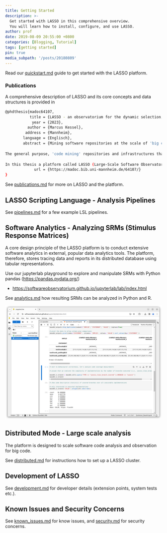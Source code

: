 ```yaml
---
title: Getting Started
description: >-
  Get started with LASSO in this comprehensive overview.
  You will learn how to install, configure, and use LASSO.
author: prof
date: 2019-08-09 20:55:00 +0800
categories: [Blogging, Tutorial]
tags: [getting started]
pin: true
media_subpath: '/posts/20180809'
---
```


Read our [quickstart.md](https://github.com/SoftwareObservatorium/lasso/blob/main/doc%2Fquickstart.md) guide to get started with the LASSO platform.

### Publications

A comprehensive description of LASSO and its core concepts and data structures is provided in

```bash
@phdthesis{madoc64107,
           title = {LASSO - an observatorium for the dynamic selection, analysis and comparison of software},
            year = {2023},
          author = {Marcus Kessel},
         address = {Mannheim},
        language = {Englisch},
        abstract = {Mining software repositories at the scale of 'big code' (i.e., big data) is a challenging activity. As well as finding a suitable software corpus and making it programmatically accessible through an index or database, researchers and practitioners have to establish an efficient analysis infrastructure and precisely define the metrics and data extraction approaches to be applied. Moreover, for analysis results to be generalizable, these tasks have to be applied at a large enough scale to have statistical significance, and if they are to be repeatable, the artefacts need to be carefully maintained and curated over time. Today, however, a lot of this work is still performed by human beings on a case-by-case basis, with the level of effort involved often having a significant negative impact on the generalisability and repeatability of studies, and thus on their overall scientific value.

The general purpose, 'code mining' repositories and infrastructures that have emerged in recent years represent a significant step forward because they automate many software mining tasks at an ultra-large scale and allow researchers and practitioners to focus on defining the questions they would like to explore at an abstract level. However, they are currently limited to static analysis and data extraction techniques, and thus cannot support (i.e., help automate) any studies which involve the execution of software systems. This includes experimental validations of techniques and tools that hypothesise about the behaviour (i.e., semantics) of software, or data analysis and extraction techniques that aim to measure dynamic properties of software.

In this thesis a platform called LASSO (Large-Scale Software Observatorium) is introduced that overcomes this limitation by automating the collection of dynamic (i.e., execution-based) information about software alongside static information. It features a single, ultra-large-scale corpus of executable software systems created by amalgamating existing Open Source software repositories and a dedicated DSL for defining abstract selection and analysis pipelines. Its key innovations are integrated capabilities for searching for selecting software systems based on their exhibited behaviour and an 'arena' that allows their responses to software tests to be compared in a purely data-driven way. We call the platform a 'software observatorium' since it is a place where the behaviour of large numbers of software systems can be observed, analysed and compared.},
             url = {https://madoc.bib.uni-mannheim.de/64107/}
}
```

See [publications.md](https://github.com/SoftwareObservatorium/lasso/blob/main/doc%2Fpublications.md) for more on LASSO and the platform.

## LASSO Scripting Language - Analysis Pipelines

See [pipelines.md](https://github.com/SoftwareObservatorium/lasso/blob/main/doc%2Fpipelines.md) for a few example LSL pipelines.

## Software Analytics - Analyzing SRMs (Stimulus Response Matrices)

A core design principle of the LASSO platform is to conduct extensive software analytics in external, popular data analytics tools. The platform, therefore, stores tracing data and reports in its distributed database using tabular representations.

Use our jupyterlab playground to explore and manipulate SRMs with Python pandas (https://pandas.pydata.org/)

- https://softwareobservatorium.github.io/jupyterlab/lab/index.html

See [analytics.md](https://github.com/SoftwareObservatorium/lasso/blob/main/doc%2Fanalytics.md) how resulting SRMs can be analyzed in Python and R.

![Alt text](https://github.com/SoftwareObservatorium/lasso/raw/main/doc%2Fimg%2Fquickstart_jupyterlab.png)

## Distributed Mode - Large scale analysis

The platform is designed to scale software code analysis and observation for big code.

See [distributed.md](https://github.com/SoftwareObservatorium/lasso/blob/main/doc%2Fdistributed.md) for instructions how to set up a LASSO cluster.

## Development of LASSO

See [development.md](https://github.com/SoftwareObservatorium/lasso/blob/main/doc%2Fdevelopment.md) for developer details (extension points, system tests etc.).

## Known Issues and Security Concerns

See [known_issues.md](https://github.com/SoftwareObservatorium/lasso/blob/main/doc%2Fknown_issues.md) for know issues, and [security.md](https://github.com/SoftwareObservatorium/lasso/blob/main/doc%2Fsecurity.md) for security concerns.

